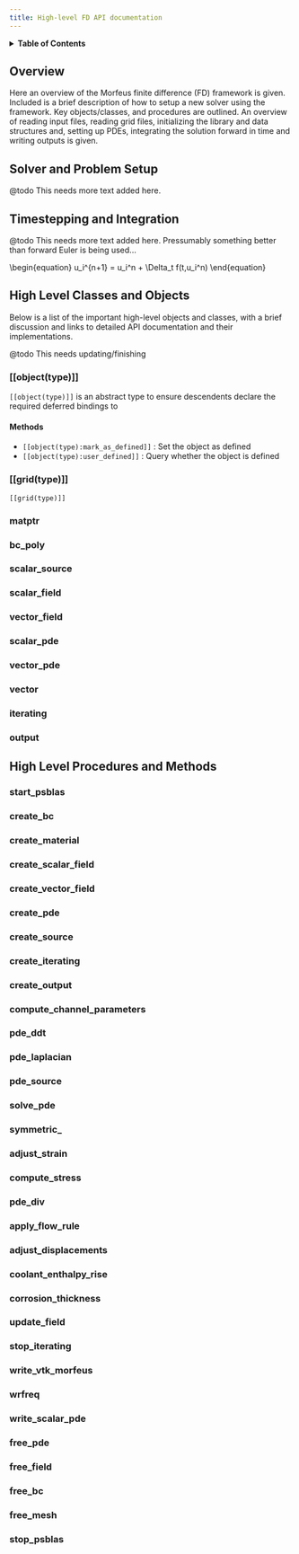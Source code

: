 ```yaml
---
title: High-level FD API documentation
---
```



<details><summary><b>Table of Contents</b></summary>

[TOC]

</details>

Overview
--------

Here an overview of the Morfeus finite difference (FD) framework is given.
Included is a brief description of how to setup a new solver using the framework.
Key objects/classes, and procedures are outlined.
An overview of reading input files, reading grid files,
initializing the library and data structures and, setting up PDEs, integrating the solution forward in time
and writing outputs is given.

Solver and Problem Setup
------------------------

@todo
This needs more text added here.

Timestepping and Integration
----------------------------

@todo
This needs more text added here.
Pressumably something better than forward Euler is being used...

\begin{equation}
u_i^{n+1} = u_i^n + \Delta_t f(t,u_i^n)
\end{equation}

High Level Classes and Objects
------------------------------

Below is a list of the important high-level objects and classes, with a brief discussion and
links to detailed API documentation and their implementations.

@todo
This needs updating/finishing


### [[object(type)]]

`[[object(type)]]` is an abstract type to ensure descendents declare the required deferred bindings to

#### Methods

* `[[object(type):mark_as_defined]]` : Set the object as defined
* `[[object(type):user_defined]]` : Query whether the object is defined

### [[grid(type)]]

`[[grid(type)]]`


### matptr


### bc_poly


### scalar_source


### scalar_field


### vector_field


### scalar_pde


### vector_pde


### vector


### iterating


### output


High Level Procedures and Methods
---------------------------------

### start_psblas


### create_bc


### create_material


### create_scalar_field


### create_vector_field


### create_pde


### create_source


### create_iterating


### create_output


### compute_channel_parameters


### pde_ddt


### pde_laplacian


### pde_source


### solve_pde


### symmetric_


### adjust_strain


### compute_stress


### pde_div


### apply_flow_rule


### adjust_displacements



### coolant_enthalpy_rise


### corrosion_thickness


### update_field


### stop_iterating


### write_vtk_morfeus


### wrfreq


### write_scalar_pde


### free_pde


### free_field


### free_bc


### free_mesh


### stop_psblas
